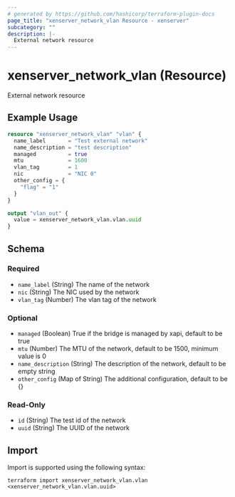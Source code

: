 ```yaml
---
# generated by https://github.com/hashicorp/terraform-plugin-docs
page_title: "xenserver_network_vlan Resource - xenserver"
subcategory: ""
description: |-
  External network resource
---
```


# xenserver_network_vlan (Resource)

External network resource

## Example Usage

```terraform
resource "xenserver_network_vlan" "vlan" {
  name_label       = "Test external network"
  name_description = "test description"
  managed          = true
  mtu              = 1600
  vlan_tag         = 1
  nic              = "NIC 0"
  other_config = {
    "flag" = "1"
  }
}

output "vlan_out" {
  value = xenserver_network_vlan.vlan.uuid
}
```

<!-- schema generated by tfplugindocs -->
## Schema

### Required

- `name_label` (String) The name of the network
- `nic` (String) The NIC used by the network
- `vlan_tag` (Number) The vlan tag of the network

### Optional

- `managed` (Boolean) True if the bridge is managed by xapi, default to be true
- `mtu` (Number) The MTU of the network, default to be 1500, minimum value is 0
- `name_description` (String) The description of the network, default to be empty string
- `other_config` (Map of String) The additional configuration, default to be {}

### Read-Only

- `id` (String) The test id of the network
- `uuid` (String) The UUID of the network

## Import

Import is supported using the following syntax:

```shell
terraform import xenserver_network_vlan.vlan <xenserver_network_vlan.vlan.uuid>
```
